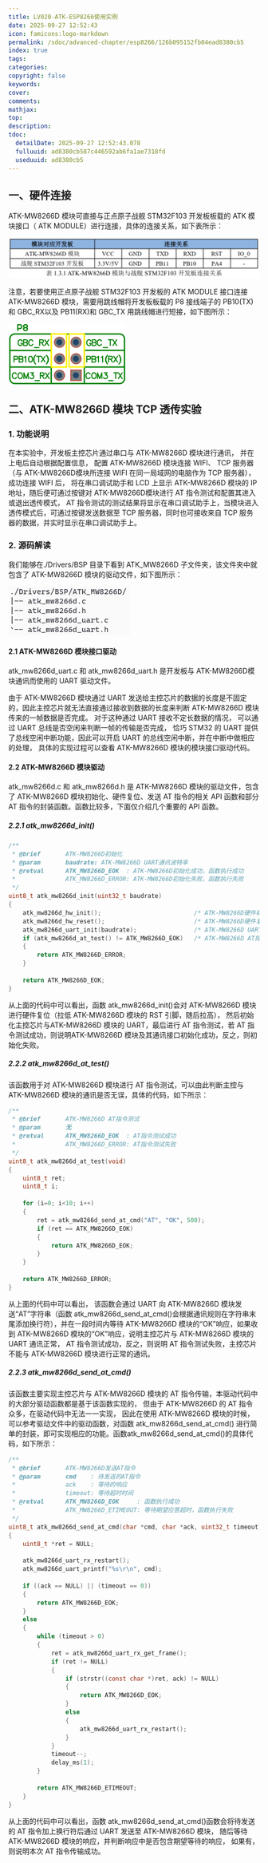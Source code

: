 ```yaml
---
title: LV020-ATK-ESP8266使用实例
date: 2025-09-27 12:52:43
icon: famicons:logo-markdown
permalink: /sdoc/advanced-chapter/esp8266/126b095152fb04ead8380cb5
index: true
tags:
categories:
copyright: false
keywords:
cover:
comments:
mathjax:
top:
description:
tdoc:
  detailDate: 2025-09-27 12:52:43.078
  fulluuid: ad8380cb587c446592ab6fa1ae7318fd
  useduuid: ad8380cb5
---
```


<!-- more -->

## 一、硬件连接

ATK-MW8266D 模块可直接与正点原子战舰 STM32F103 开发板板载的 ATK 模块接口（ ATK MODULE）进行连接，具体的连接关系，如下表所示：  

<img src="./LV020-ATK-MW8266模块使用实例/img/image-20240113094305951.png" alt="image-20240113094305951" style="zoom:50%;" />

注意，若要使用正点原子战舰 STM32F103 开发板的 ATK MODULE 接口连接ATK-MW8266D 模块，需要用跳线帽将开发板板载的 P8 接线端子的 PB10(TX)和 GBC_RX以及 PB11(RX)和 GBC_TX 用跳线帽进行短接，如下图所示：  

<img src="./LV020-ATK-MW8266模块使用实例/img/image-20240113094340996.png" alt="image-20240113094340996" style="zoom:50%;" />

## 二、ATK-MW8266D 模块 TCP 透传实验  

### 1. 功能说明

在本实验中，开发板主控芯片通过串口与 ATK-MW8266D 模块进行通讯， 并在上电后自动根据配置信息， 配置 ATK-MW8266D 模块连接 WIFI、 TCP 服务器（与 ATK-MW8266D模块所连接 WIFI 在同一局域网的电脑作为 TCP 服务器），成功连接 WIFI 后， 将在串口调试助手和 LCD 上显示 ATK-MW8266D 模块的 IP 地址，随后便可通过按键对 ATK-MW8266D模块进行 AT 指令测试和配置其进入或退出透传模式， AT 指令测试的测试结果将显示在串口调试助手上，当模块进入透传模式后，可通过按键发送数据至 TCP 服务器，同时也可接收来自 TCP 服务器的数据，并实时显示在串口调试助手上。  

### 2. 源码解读  

我们能够在./Drivers/BSP 目录下看到 ATK_MW8266D 子文件夹，该文件夹中就包含了 ATK-MW8266D 模块的驱动文件，如下图所示：  

<img src="./LV020-ATK-MW8266模块使用实例/img/image-20240113094628429.png" alt="image-20240113094628429" />

#### 2.1 ATK-MW8266D 模块接口驱动  

atk_mw8266d_uart.c 和 atk_mw8266d_uart.h 是开发板与 ATK-MW8266D模块通讯而使用的 UART 驱动文件。

由于 ATK-MW8266D 模块通过 UART 发送给主控芯片的数据的长度是不固定的，因此主控芯片就无法直接通过接收到数据的长度来判断 ATK-MW8266D 模块传来的一帧数据是否完成。 对于这种通过 UART 接收不定长数据的情况， 可以通过 UART 总线是否空闲来判断一帧的传输是否完成， 恰巧 STM32 的 UART 提供了总线空闲中断功能，因此可以开启 UART 的总线空闲中断，并在中断中做相应的处理， 具体的实现过程可以查看 ATK-MW8266D 模块的模块接口驱动代码。  

#### 2.2 ATK-MW8266D 模块驱动  

atk_mw8266d.c 和 atk_mw8266d.h 是 ATK-MW8266D 模块的驱动文件，包含了 ATK-MW8266D 模块初始化、硬件复位、发送 AT 指令的相关 API 函数和部分 AT 指令的封装函数。函数比较多，下面仅介绍几个重要的 API 函数。

##### 2.2.1 atk_mw8266d_init()    

```c
/**
 * @brief       ATK-MW8266D初始化
 * @param       baudrate: ATK-MW8266D UART通讯波特率
 * @retval      ATK_MW8266D_EOK  : ATK-MW8266D初始化成功，函数执行成功
 *              ATK_MW8266D_ERROR: ATK-MW8266D初始化失败，函数执行失败
 */
uint8_t atk_mw8266d_init(uint32_t baudrate)
{
    atk_mw8266d_hw_init();                          /* ATK-MW8266D硬件初始化 */
    atk_mw8266d_hw_reset();                         /* ATK-MW8266D硬件复位 */
    atk_mw8266d_uart_init(baudrate);                /* ATK-MW8266D UART初始化 */
    if (atk_mw8266d_at_test() != ATK_MW8266D_EOK)   /* ATK-MW8266D AT指令测试 */
    {
        return ATK_MW8266D_ERROR;
    }
    
    return ATK_MW8266D_EOK;
}
```

从上面的代码中可以看出，函数 atk_mw8266d_init()会对 ATK-MW8266D 模块进行硬件复位（拉低 ATK-MW8266D 模块的 RST 引脚，随后拉高）， 然后初始化主控芯片与ATK-MW8266D 模块的 UART，最后进行 AT 指令测试，若 AT 指令测试成功，则说明ATK-MW8266D 模块及其通讯接口初始化成功，反之，则初始化失败。  

##### 2.2.2 atk_mw8266d_at_test()  

该函数用于对 ATK-MW8266D 模块进行 AT 指令测试，可以由此判断主控与ATK-MW8266D 模块的通讯是否无误，具体的代码，如下所示：  

```c
/**
 * @brief       ATK-MW8266D AT指令测试
 * @param       无
 * @retval      ATK_MW8266D_EOK  : AT指令测试成功
 *              ATK_MW8266D_ERROR: AT指令测试失败
 */
uint8_t atk_mw8266d_at_test(void)
{
    uint8_t ret;
    uint8_t i;
    
    for (i=0; i<10; i++)
    {
        ret = atk_mw8266d_send_at_cmd("AT", "OK", 500);
        if (ret == ATK_MW8266D_EOK)
        {
            return ATK_MW8266D_EOK;
        }
    }
    
    return ATK_MW8266D_ERROR;
}
```

从上面的代码中可以看出， 该函数会通过 UART 向 ATK-MW8266D 模块发送“AT”字符串（函数 atk_mw8266d_send_at_cmd()会根据通讯规则在字符串末尾添加换行符），并在一段时间内等待 ATK-MW8266D 模块的“OK”响应，如果收到 ATK-MW8266D 模块的“OK”响应，说明主控芯片与 ATK-MW8266D 模块的 UART 通讯正常， AT 指令测试成功，反之，则说明 AT 指令测试失败，主控芯片不能与 ATK-MW8266D 模块进行正常的通讯。  

##### 2.2.3 atk_mw8266d_send_at_cmd()  

该函数主要实现主控芯片与 ATK-MW8266D 模块的 AT 指令传输，本驱动代码中的大部分驱动函数都是基于该函数实现的， 但由于 ATK-MW8266D 的 AT 指令众多，在驱动代码中无法一一实现， 因此在使用 ATK-MW8266D 模块的时候，可以参考驱动文件中的驱动函数，对函数
atk_mw8266d_send_at_cmd() 进行简单的封装，即可实现相应的功能。函数atk_mw8266d_send_at_cmd()的具体代码，如下所示：  

```c
/**
 * @brief       ATK-MW8266D发送AT指令
 * @param       cmd    : 待发送的AT指令
 *              ack    : 等待的响应
 *              timeout: 等待超时时间
 * @retval      ATK_MW8266D_EOK     : 函数执行成功
 *              ATK_MW8266D_ETIMEOUT: 等待期望应答超时，函数执行失败
 */
uint8_t atk_mw8266d_send_at_cmd(char *cmd, char *ack, uint32_t timeout)
{
    uint8_t *ret = NULL;
    
    atk_mw8266d_uart_rx_restart();
    atk_mw8266d_uart_printf("%s\r\n", cmd);
    
    if ((ack == NULL) || (timeout == 0))
    {
        return ATK_MW8266D_EOK;
    }
    else
    {
        while (timeout > 0)
        {
            ret = atk_mw8266d_uart_rx_get_frame();
            if (ret != NULL)
            {
                if (strstr((const char *)ret, ack) != NULL)
                {
                    return ATK_MW8266D_EOK;
                }
                else
                {
                    atk_mw8266d_uart_rx_restart();
                }
            }
            timeout--;
            delay_ms(1);
        }
        
        return ATK_MW8266D_ETIMEOUT;
    }
}
```

从上面的代码中可以看出，函数 atk_mw8266d_send_at_cmd()函数会将待发送的 AT 指令加上换行符后通过 UART 发送至 ATK-MW8266D 模块， 随后等待 ATK-MW8266D 模块的响应，并判断响应中是否包含期望等待的响应， 如果有，则说明本次 AT 指令传输成功。  

